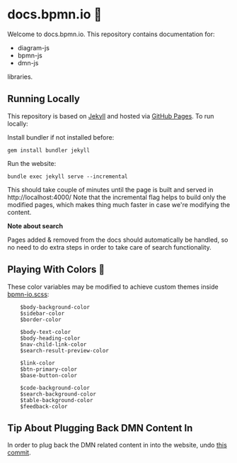 # docs.bpmn.io :notebook:
Welcome to docs.bpmn.io. This repository contains documentation for:

 - diagram-js
 - bpmn-js
 - dmn-js

libraries.

## Running Locally
This repository is based on [Jekyll](https://jekyllrb.com/) and hosted via [GitHub Pages](https://bpmn-io.github.io/docs.bpmn.io/). To run locally:

Install bundler if not installed before:
```shell
gem install bundler jekyll
```

Run the website:
```shell
bundle exec jekyll serve --incremental
```
This should take couple of minutes until the page is built and served in http://localhost:4000/ Note that the incremental flag helps to build only the modified pages, which makes thing much faster in case we're modifying the content.

**Note about search**

Pages added & removed from the docs should automatically be handled, so no need to do extra steps in order to take care of search functionality.

## Playing With Colors :art:

These color variables may be modified to achieve custom themes inside [bpmn-io.scss](https://github.com/bpmn-io/docs.bpmn.io/blob/master/_sass/color_schemes/bpmn-io.scss):

```
    $body-background-color
    $sidebar-color
    $border-color

    $body-text-color
    $body-heading-color
    $nav-child-link-color
    $search-result-preview-color

    $link-color
    $btn-primary-color
    $base-button-color

    $code-background-color
    $search-background-color
    $table-background-color
    $feedback-color
```

## Tip About Plugging Back DMN Content In

In order to plug back the DMN related content in into the website, undo [this commit](https://github.com/bpmn-io/docs.bpmn.io/commit/df4c780fd1ced6a1e6ccf206c8df37d9a88ec197).
